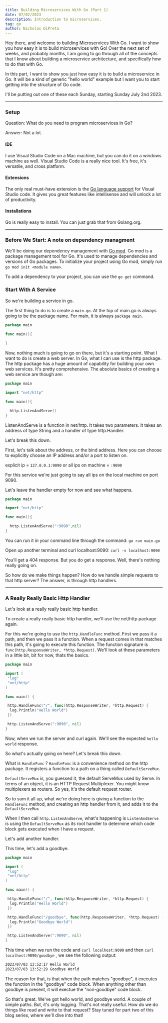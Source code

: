 ```yaml
---
title: Building Microservices With Go (Part 1)
date: 07/02/2023
description: Introduction to microservices.
tag: go
author: Nicholas DiPreta
---
```


Hey there, and welcome to building Microservices With Go. I want to show you how easy it is to build microservices with Go! Over the next set of weeks, and probably months, I am going to go through all of the concepts that I know about building a microservice architecture, and specifically how to do that with Go.

In this part, I want to show you just how easy it is to build a microservice in Go. It will be a kind of generic "hello world" example but I want you to start getting into the structure of Go code.

I'll be putting out one of these each Sunday, starting Sunday July 2nd 2023.

---

### Setup

Question: What do you need to program microservices in Go?

Answer: Not a lot.

#### IDE

I use Visual Studio Code on a Mac machine, but you can do it on a windows machine as well. Visual Studio Code is a really nice tool. It's free, it's versatile, and cross platform.

#### Extensions

The only real must-have extension is the [Go language support](https://marketplace.visualstudio.com/items?itemName=golang.Go) for Visual Studio code. It gives you great features like intellisense and will unlock a lot of productivity.

#### Installations

Go is really easy to install. You can just grab that from Golang.org.

---

### Before We Start: A note on dependency managment

We'll be doing our dependency management with [Go mod](https://go.dev/ref/mod). Go mod is a package management tool for Go. It's used to manage dependencies and versions of
Go packages. To initialize your project using Go mod, simply run `go mod init <module name>`.

To add a dependency to your project, you can use the `go get` command.

### Start With A Service

So we're building a service in go.

The first thing to do is to create a `main.go`. At the top of main.go is always going to be the package name. For main, it is always  `package main`.

```Go
package main

func main(){
  
}
```

Now, nothing much is going to go on there, but it's a starting point. What I want to do is create a web server. In Go, what I can use is the http package. The http package has a huge amount of capability for building your own web services. It's pretty comprehensive. The absolute basics of creating a web service are though are:

```Go
package main

import "net/http"

func main(){

  http.ListenAndServe()
}
```

ListenAndServe is a function in net/http. It takes two parameters. It takes an address of type String and a handler of type http.Handler.

Let's break this down.

First, let's talk about the address, or the bind address. Here you can choose to explicitly choose an IP address and/or a port to listen on.

explicit ip = ```127.0.0.1:9090``` or
all ips on machine = ```:9090```

For this service we're just going to say all ips on the local machine on port 9090.

Let's leave the handler empty for now and see what happens.

```Go
package main

import "net/http"

func main(){

  http.ListenAndServe(":9090",nil)
}
```

You can run it in your command line through the command:
```go run main.go```

Open up another terminal and curl localhost:9090:
```curl -v localhost:9090```

You'll get a 404 response. But you do get a response. Well, there's nothing really going on.

So how do we make things happen? How do we handle simple requests to that http server? The answer, is through http handlers.

---

### A Really Really Basic Http Handler

Let's look at a really really basic http handler.

To create a really really basic http handler, we'll use the net/http package again.

For this we're going to use the `http.HandleFunc` method. First we pass it a path, and then we pass it a function. When a request comes in that matches this path, it's going to execute this function. The function signature is ```func(http.ResponseWriter, *http.Request)```. We'll look at these parameters in a little bit, bit for now, thats the basics.

```Go
package main

import (
 "log"
 "net/http"
)

func main() {

 http.HandleFunc("/", func(http.ResponseWriter, *http.Request) {
  log.Println("Hello World")
 })

 http.ListenAndServe(":9090", nil)
}
```

Now, when we run the server and curl again. We'll see the expected `hello world` response.

So what's actually going on here? Let's break this down.

What is `HandleFunc` ? `HandleFunc` is a convenience method on the http package. It registers a function to a path on a thing called `DefaultServeMux`.

`DefaultServeMux` is, you guessed it, the default ServeMux used by Serve. In terms of an object, it is an HTTP Request Multiplexer. You might know multiplexers as routers. So yes, it's the default request router.

So to sum it all up, what we're doing here is giving a function to the `HandleFunc` method, and creating an http handler from it, and adds it to the `DefaultServeMux`

When I then call ```http.ListenAndServe```, what's happening is ```ListenAndServe``` is using the ```DefaultServeMux``` as its root handler to determine which code block gets executed when I have a request.

Let's add another handler.

This time, let's add a goodbye.

```Go
package main

import (
 "log"
 "net/http"
)

func main() {

 http.HandleFunc("/", func(http.ResponseWriter, *http.Request) {
  log.Println("Hello World")
 })

 http.HandleFunc("/goodbye", func(http.ResponseWriter, *http.Request) {
  log.Println("Goodbye World")
 })

 http.ListenAndServe(":9090", nil)
}
```

This time when we run the code and `curl localhost:9090` and then `curl localhost:9090/goodbye` , we see the following output:

```bash
2023/07/03 13:52:17 Hello World
2023/07/03 13:52:29 Goodbye World
```

The reason for that, is that when the path matches "goodbye", it executes the function in the "goodbye" code block. When anything other than goodbye is present, it will exectue the "non-goodbye" code block.

So that's great. We've got hello world, and goodbye world. A couple of simple paths. But, it's only logging. That's not really useful. How do we do things like read and write to that request? Stay tuned for part two of this blog series, where we'll dive into that!
